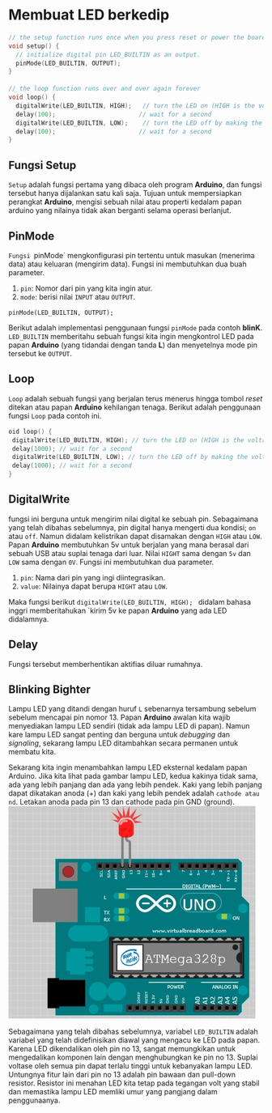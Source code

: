 # Membuat LED berkedip

``` c++
// the setup function runs once when you press reset or power the board
void setup() {
  // initialize digital pin LED_BUILTIN as an output.
  pinMode(LED_BUILTIN, OUTPUT);
}

// the loop function runs over and over again forever
void loop() {
  digitalWrite(LED_BUILTIN, HIGH);   // turn the LED on (HIGH is the voltage level)
  delay(100);                       // wait for a second
  digitalWrite(LED_BUILTIN, LOW);    // turn the LED off by making the voltage LOW
  delay(100);                       // wait for a second
}
```

## Fungsi Setup
`Setup` adalah fungsi pertama yang dibaca oleh program **Arduino**, dan fungsi tersebut hanya dijalankan satu kali saja. Tujuan untuk mempersiapkan perangkat **Arduino**, mengisi sebuah nilai atau properti kedalam papan arduino yang nilainya tidak akan berganti selama operasi berlanjut.

## PinMode
`Fungsi `pinMode` mengkonfigurasi pin tertentu untuk masukan (menerima data) atau keluaran (mengirim data). Fungsi ini membutuhkan dua buah parameter.
1. `pin`: Nomor dari pin yang kita ingin atur.
2. `mode`: berisi nilai `INPUT` atau `OUTPUT`.

```
pinMode(LED_BUILTIN, OUTPUT);
```
Berikut adalah implementasi penggunaan fungsi `pinMode` pada contoh **blinK**. `LED_BUILTIN` memberitahu sebuah fungsi kita ingin mengkontrol LED pada papan **Arduino** (yang tidandai dengan tanda **L**) dan menyetelnya mode pin tersebut ke `OUTPUT`.

## Loop
`Loop` adalah sebuah fungsi yang berjalan terus menerus hingga tombol *reset* ditekan atau papan **Arduino** kehilangan tenaga. Berikut adalah penggunaan fungsi `Loop` pada contoh ini.

``` c++
oid loop() {
 digitalWrite(LED_BUILTIN, HIGH); // turn the LED on (HIGH is the voltage level)
 delay(1000); // wait for a second
 digitalWrite(LED_BUILTIN, LOW); // turn the LED off by making the voltage LOW
 delay(1000); // wait for a second
}
```

## DigitalWrite 
fungsi ini berguna untuk mengirim nilai digital ke sebuah pin. Sebagaimana yang telah dibahas sebelumnya, pin digital hanya mengerti dua kondisi; `on` atau `off`. Namun didalam kelistrikan dapat disamakan dengan `HIGH` atau `LOW`.
Papan **Arduino** membutuhkan 5v untuk berjalan yang mana berasal dari sebuah USB atau suplai tenaga dari luar. Nilai `HIGHT` sama dengan `5v` dan `LOW` sama dengan `0V`. Fungsi ini membutuhkan dua parameter.
1. `pin`: Nama dari pin yang ingi diintegrasikan.
2. `value`: Nilainya dapat berupa `HIGHT` atau `LOW`.

Maka fungsi berikut `digitalWrite(LED_BUILTIN, HIGH); ` didalam bahasa inggri memberitahukan `kirim 5v ke papan **Arduino** yang ada LED didalamnya.

## Delay
Fungsi tersebut memberhentikan aktifias diluar rumahnya.

## Blinking Bighter
Lampu LED yang ditandi dengan huruf `L` sebenarnya tersambung sebelum sebelum mencapai pin nomor 13. Papan **Arduino** awalan kita wajib menyediakan lampu LED sendiri (tidak ada lampu LED di papan). Namun kare lampu LED sangat penting dan berguna untuk *debugging* dan *signaling*, sekarang lampu LED ditambahkan secara permanen untuk membatu kita.

Sekarang kita ingin menambahkan lampu LED eksternal kedalam papan Arduino. Jika kita lihat pada gambar lampu LED, kedua kakinya tidak sama, ada yang lebih panjang dan ada yang lebih pendek. Kaki yang lebih panjang dapat dikatakan anoda (+) dan kaki yang lebih pendek adalah `cathode atau nd`. Letakan anoda pada pin 13 dan cathode pada pin GND (ground).
![papan dan led](../aset/papan_dan_led.jpg)

Sebagaimana yang telah dibahas sebelumnya, variabel `LED_BUILTIN` adalah variabel yang telah didefinisikan diawal yang mengacu ke LED pada papan. Karena LED dikendalikan oleh pin no 13, sangat memungkikan untuk mengedalikan komponen lain dengan menghubungkan ke pin no 13. Suplai voltase oleh semua pin dapat terlalu tinggi untuk kebanyakan lampu LED. Untungnya fitur lain dari pin no 13 adalah pin bawaan dan pull-down resistor. Resistor ini menahan LED kita tetap pada tegangan volt yang stabil dan memastika lampu LED memliki umur yang pangjang dalam penggunaanya.






